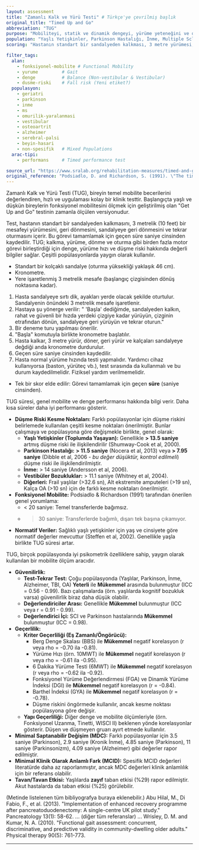 ```yaml
---
layout: assessment
title: "Zamanlı Kalk ve Yürü Testi" # Türkçe'ye çevrilmiş başlık
original_title: "Timed Up and Go"
abbreviation: "TUG"
purpose: "Mobiliteyi, statik ve dinamik dengeyi, yürüme yeteneğini ve düşme riskini (özellikle yaşlı yetişkinlerde) değerlendirir."
population: "Yaşlı Yetişkinler, Parkinson Hastalığı, İnme, Multiple Sclerosis (MS), Omurilik Yaralanması (eksik), Vestibüler Bozukluklar, Osteoartrit, Alzheimer Hastalığı, Serebral Palsi, Beyin Hasarı."
scoring: "Hastanın standart bir sandalyeden kalkması, 3 metre yürümesi, dönmesi, sandalyeye geri yürümesi ve oturması için geçen süre saniye cinsinden ölçülür."

filter_tags:
  alan:
    - fonksiyonel-mobilite # Functional Mobility
    - yurume         # Gait
    - denge          # Balance (Non-vestibular & Vestibular)
    - dusme-riski    # Fall risk (Yeni etiket?)
  populasyon:
    - geriatri
    - parkinson
    - inme
    - ms
    - omurilik-yaralanmasi
    - vestibular
    - osteoartrit
    - alzheimer
    - serebral-palsi
    - beyin-hasari
    - non-spesifik   # Mixed Populations
  arac-tipi:
    - performans     # Timed performance test

source_url: "https://www.sralab.org/rehabilitation-measures/timed-and-go" # SRALab linki
original_reference: "Podsiadlo, D. and Richardson, S. (1991). \"The timed \"Up & Go\": a test of basic functional mobility for frail elderly persons.\" J Am Geriatr Soc 39(2): 142-148." # TUG'ı tanımlayan ana makale. (Mathias 1986 Get Up and Go'nun modifikasyonu)
---
```





Zamanlı Kalk ve Yürü Testi (TUG), bireyin temel mobilite becerilerini değerlendiren, hızlı ve uygulaması kolay bir klinik testtir. Başlangıçta yaşlı ve düşkün bireylerin fonksiyonel mobilitesini ölçmek için geliştirilmiş olan "Get Up and Go" testinin zamanla ölçülen versiyonudur.

Test, hastanın standart bir sandalyeden kalkmasını, 3 metrelik (10 feet) bir mesafeyi yürümesini, geri dönmesini, sandalyeye geri dönmesini ve tekrar oturmasını içerir. Bu görevi tamamlamak için geçen süre saniye cinsinden kaydedilir. TUG; kalkma, yürüme, dönme ve oturma gibi birden fazla motor görevi birleştirdiği için denge, yürüme hızı ve düşme riski hakkında değerli bilgiler sağlar. Çeşitli popülasyonlarda yaygın olarak kullanılır.


*   Standart bir kolçaklı sandalye (oturma yüksekliği yaklaşık 46 cm).
*   Kronometre.
*   Yere işaretlenmiş 3 metrelik mesafe (başlangıç çizgisinden dönüş noktasına kadar).


1.  Hasta sandalyeye sırtı dik, ayakları yerde olacak şekilde oturtulur. Sandalyenin önündeki 3 metrelik mesafe işaretlenir.
2.  Hastaya şu yönerge verilir: " 'Başla' dediğimde, sandalyeden kalkın, rahat ve güvenli bir hızda yerdeki çizgiye kadar yürüyün, çizginin etrafından dönün, sandalyeye geri yürüyün ve tekrar oturun."
3.  Bir deneme turu yapılması önerilir.
4.  "Başla" komutuyla birlikte kronometre başlatılır.
5.  Hasta kalkar, 3 metre yürür, döner, geri yürür ve kalçaları sandalyeye değdiği anda kronometre durdurulur.
6.  Geçen süre saniye cinsinden kaydedilir.
7.  Hasta normal yürüme hızında testi yapmalıdır. Yardımcı cihaz kullanıyorsa (baston, yürüteç vb.), test sırasında da kullanmalı ve bu durum kaydedilmelidir. Fiziksel yardım verilmemelidir.


*   Tek bir skor elde edilir: Görevi tamamlamak için geçen **süre** (saniye cinsinden).


TUG süresi, genel mobilite ve denge performansı hakkında bilgi verir. Daha kısa süreler daha iyi performansı gösterir.
*   **Düşme Riski Kesme Noktaları:** Farklı popülasyonlar için düşme riskini belirlemede kullanılan çeşitli kesme noktaları önerilmiştir. Bunlar çalışmaya ve popülasyona göre değişmekle birlikte, genel olarak:
    *   **Yaşlı Yetişkinler (Toplumda Yaşayan):** Genellikle **> 13.5 saniye** artmış düşme riski ile ilişkilendirilir (Shumway-Cook et al, 2000).
    *   **Parkinson Hastalığı:** **> 11.5 saniye** (Nocera et al, 2013) veya **> 7.95 saniye** (Dibble et al, 2006 - *bu değer düşüktür, kontrol edilmeli*) düşme riski ile ilişkilendirilmiştir.
    *   **İnme:** > 14 saniye (Andersson et al, 2006).
    *   **Vestibüler Bozukluklar:** > 11.1 saniye (Whitney et al, 2004).
    *   **Diğerleri:** Frail yaşlılar (>32.6 sn), Alt ekstremite amputeleri (>19 sn), Kalça OA (>10 sn) için de farklı kesme noktaları önerilmiştir.
*   **Fonksiyonel Mobilite:** Podsiadlo & Richardson (1991) tarafından önerilen genel yorumlama:
    *   < 20 saniye: Temel transferlerde bağımsız.
    *   > 30 saniye: Transferlerde bağımlı, dışarı tek başına çıkamıyor.
*   **Normatif Veriler:** Sağlıklı yaşlı yetişkinler için yaş ve cinsiyete göre normatif değerler mevcuttur (Steffen et al, 2002). Genellikle yaşla birlikte TUG süresi artar.


TUG, birçok popülasyonda iyi psikometrik özelliklere sahip, yaygın olarak kullanılan bir mobilite ölçüm aracıdır.

*   **Güvenilirlik:**
    *   **Test-Tekrar Test:** Çoğu popülasyonda (Yaşlılar, Parkinson, İnme, Alzheimer, TBI, OA) **Yeterli** ile **Mükemmel** arasında bulunmuştur (ICC = 0.56 - 0.99). Bazı çalışmalarda (örn. yaşlılarda kognitif bozukluk varsa) güvenilirlik biraz daha düşük olabilir.
    *   **Değerlendiriciler Arası:** Genellikle **Mükemmel** bulunmuştur (ICC veya r = 0.91 - 0.99).
    *   **Değerlendirici İçi:** SCI ve Parkinson hastalarında **Mükemmel** bulunmuştur (ICC = 0.98).
*   **Geçerlilik:**
    *   **Kriter Geçerliliği (Eş Zamanlı/Öngörücü):**
        *   Berg Denge Skalası (BBS) ile **Mükemmel** negatif korelasyon (r veya rho = -0.70 ila -0.81).
        *   Yürüme Hızı (örn. 10MWT) ile **Mükemmel** negatif korelasyon (r veya rho = -0.61 ila -0.95).
        *   6 Dakika Yürüme Testi (6MWT) ile **Mükemmel** negatif korelasyon (r veya rho = -0.62 ila -0.92).
        *   Fonksiyonel Yürüme Değerlendirmesi (FGA) ve Dinamik Yürüme İndeksi (DGI) ile **Mükemmel** negatif korelasyon (r = -0.84).
        *   Barthel İndeksi (GYA) ile **Mükemmel** negatif korelasyon (r = -0.78).
        *   Düşme riskini öngörmede kullanılır, ancak kesme noktası popülasyona göre değişir.
    *   **Yapı Geçerliliği:** Diğer denge ve mobilite ölçümleriyle (örn. Fonksiyonel Uzanma, Tinetti, WISCI II) beklenen yönde korelasyonlar gösterir. Düşen ve düşmeyen gruarı ayırt etmede kullanılır.
*   **Minimal Saptanabilir Değişim (MDC):** Farklı popülasyonlar için 3.5 saniye (Parkinson), 2.9 saniye (Kronik İnme), 4.85 saniye (Parkinson), 11 saniye (Parkinsonizm), 4.09 saniye (Alzheimer) gibi değerler rapor edilmiştir.
*   **Minimal Klinik Olarak Anlamlı Fark (MCID):** Spesifik MCID değerleri literatürde daha az raporlanmıştır, ancak MDC değerleri klinik anlamlılık için bir referans olabilir.
*   **Tavan/Tavan Etkisi:** Yaşlılarda **zayıf** taban etkisi (%29) rapor edilmiştir. Akut hastalarda da taban etkisi (%25) görülebilir.


(Metinde listelenen tüm bibliyografya buraya eklenebilir.)
Abu Hilal, M., Di Fabio, F., et al. (2013). "Implementation of enhanced recovery programme after pancreatoduodenectomy: A single-centre UK pilot study." Pancreatology 13(1): 58-62.
... (diğer tüm referanslar) ...
Wrisley, D. M. and Kumar, N. A. (2010). "Functional gait assessment: concurrent, discriminative, and predictive validity in community-dwelling older adults." Physical therapy 90(5): 761-773.

---
